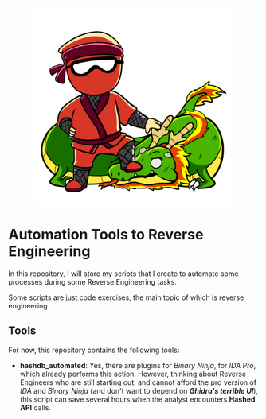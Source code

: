 
<p align="center">
  <img src="./Imagens/binjis-dragon-underfoot.png" width="400" height="400">
</p>

# Automation Tools to Reverse Engineering

In this repository, I will store my scripts that I create to automate some processes during some Reverse Engineering tasks.

Some scripts are just code exercises, the main topic of which is reverse engineering.

## Tools

For now, this repository contains the following tools:

- **hashdb_automated**: Yes, there are plugins for *Binary Ninja*, for *IDA Pro*, which already performs this action. However, thinking about Reverse Engineers who are still starting out, and cannot afford the pro version of *IDA* and *Binary Ninja* (and don't want to depend on ***Ghidra's terrible UI***), this script can save several hours when the analyst encounters **Hashed API** calls.
